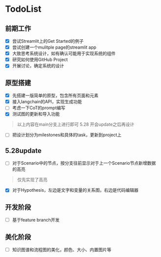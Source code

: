 # TodoList

## 前期工作
- [x] 尝试Streamlit上的Get Started的例子
- [x] 尝试创建一个mulitple page的streamlit app
- [x] 大致思考系统设计，如有确认可能用于实现系统的组件
- [x] 研究如何使用GitHub Project
- [x] 开展讨论，确定系统的设计
## 原型搭建
- [x] 先搭建一版简单的原型，包含所有页面和元素
- [x] 接入langchain的API，实现生成功能
- [ ] 考虑一下CoT的prompt编写
- [x] 测试图的更新和导入功能
> 以上内容在main分支上进行即可
> 5.28 开会update之后再设计
- [ ] 把设计划分为milestones和具体的task，更新到project上
## 5.28update
- [ ] 对于Scenario中的节点，按分支往前显示对于上一个Scenario节点新增数据的高亮
> 仅先实现了高亮
- [x] 对于Hypothesis，左边是文字和变量的关系图，右边是代码编辑器


## 开发阶段
- [ ] 基于feature branch开发



## 美化阶段
- [ ] 知识图谱和流程图的美化，颜色、大小、内置图片等